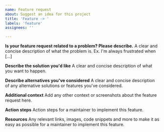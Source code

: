 ```yaml
---
name: Feature request
about: Suggest an idea for this project
title: 'Feature -> '
labels: 'feature'
assignees: ''

---
```


**Is your feature request related to a problem? Please describe.**
A clear and concise description of what the problem is. Ex. I'm always frustrated when [...]

**Describe the solution you'd like**
A clear and concise description of what you want to happen.

**Describe alternatives you've considered**
A clear and concise description of any alternative solutions or features you've considered.

**Additional context**
Add any other context or screenshots about the feature request here.

**Action steps**
Action steps for a maintainer to implement this feature.

**Resources**
Any relevant links, images, code snippets and more to make it as easy as possible for a maintainer to implement this feature. 
